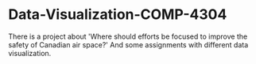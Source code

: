 # Data-Visualization-COMP-4304
There is a project about 'Where should efforts be focused to improve the safety of Canadian air space?' And some assignments with different data visualization.
